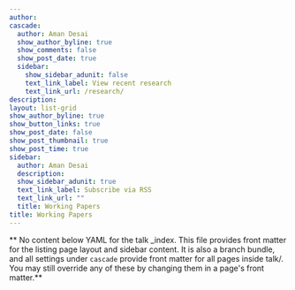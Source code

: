 ```yaml
---
author:   
cascade:
  author: Aman Desai
  show_author_byline: true
  show_comments: false
  show_post_date: true
  sidebar:
    show_sidebar_adunit: false
    text_link_label: View recent research
    text_link_url: /research/
description: 
layout: list-grid
show_author_byline: true
show_button_links: true
show_post_date: false
show_post_thumbnail: true
show_post_time: true
sidebar:
  author: Aman Desai
  description: 
  show_sidebar_adunit: true
  text_link_label: Subscribe via RSS
  text_link_url: ""
  title: Working Papers
title: Working Papers
---
```


** No content below YAML for the talk _index. This file provides front matter for the listing page layout and sidebar content. It is also a branch bundle, and all settings under `cascade` provide front matter for all pages inside talk/. You may still override any of these by changing them in a page's front matter.**
